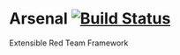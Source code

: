 # Arsenal [![Build Status](https://travis-ci.com/KCarretto/Arsenal.svg?token=oBZFzuMUzsjQxMpnwwGW&branch=master)](https://travis-ci.com/KCarretto/Arsenal)
Extensible Red Team Framework
